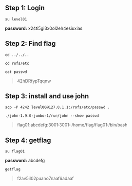 ## Step 1: Login
`su level01`

**password:** x24ti5gi3x0ol2eh4esiuxias

## Step 2: Find flag

`cd ../../..`

`cd rofs/etc`

`cat passwd`
> 42hDRfypTqqnw

## Step 3: install and use john

`scp -P 4242 level00@127.0.1.1:/rofs/etc/passwd .`

`./john-1.9.0-jumbo-1/run/john --show passwd`
> flag01:abcdefg:3001:3001::/home/flag/flag01:/bin/bash

## Step 4: getflag

`su flag01`

**password:** abcdefg

`getflag`
> f2av5il02puano7naaf6adaaf
